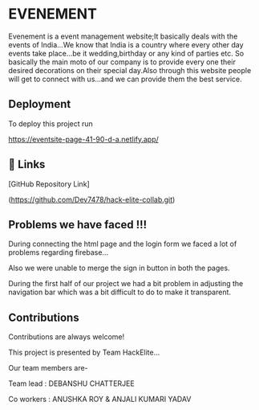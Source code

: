 
# EVENEMENT 

Evenement is a event management website;It basically deals with the events of India...We know that India is a country where every other day events take place...be it wedding,birthday or any kind of parties etc. So basically the main moto of our company is to provide every one their desired decorations on their special day.Also through this website people will get to connect with us...and we can provide them the best service.


## Deployment

To deploy this project run

https://eventsite-page-41-90-d-a.netlify.app/



## 🔗 Links
[GitHub Repository Link]

(https://github.com/Dev7478/hack-elite-collab.git)


## Problems we have faced !!!

During connecting the html page and the login form we faced a lot of problems regarding firebase...

Also we were unable to merge the sign in button in both the pages.

During the first half of our project we had a bit problem in adjusting the navigation bar which was a bit difficult to do to make it transparent.







## Contributions

Contributions are always welcome!

This project is presented by Team HackElite...

Our team members are-

 Team lead : DEBANSHU CHATTERJEE 
 
 Co workers : ANUSHKA ROY & ANJALI KUMARI YADAV








